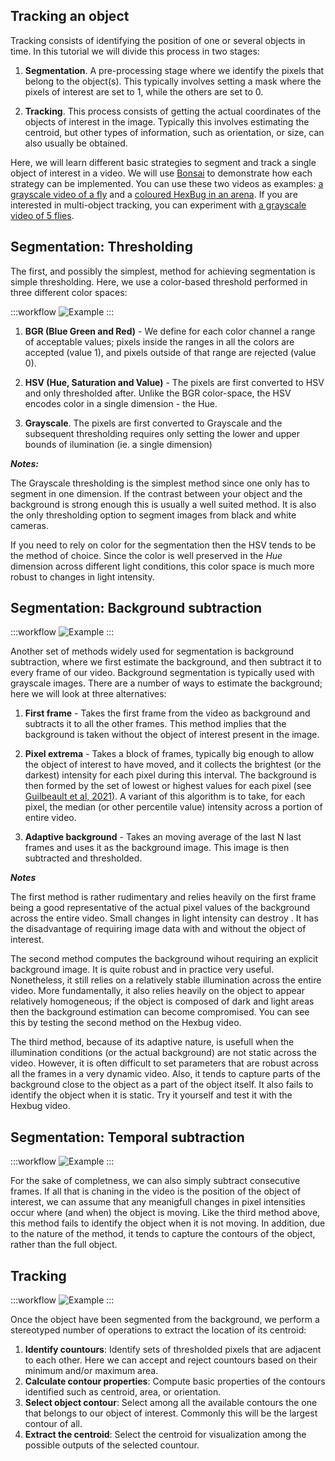 
## Tracking an object

Tracking consists of identifying the position of one or several objects in time. In this tutorial we will divide this process in two stages:

1. __Segmentation__. A pre-processing stage where we identify the pixels that belong to the object(s).  This typically involves setting a mask where the pixels of interest are set to 1, while the others are set to 0.

2. __Tracking__. This process consists of getting the actual coordinates of the objects of interest in the image. Typically this involves estimating the centroid, but other types of information, such as orientation, or size, can also usually be obtained.

Here, we will learn different basic strategies to segment and track a single object of interest in a video. We will use [Bonsai](https://bonsai-rx.org/) to demonstrate how each strategy can be implemented. You can use these two videos as examples: [a grayscale video of a fly](https://drive.google.com/file/d/1M8dtoLliKqJpS3_Tjf7XHfsDRF5mmy9R/view?usp=sharing) and a [coloured HexBug in an arena](https://drive.google.com/file/d/1KxWtuynrbufZ0Y_JSZOkE_J3EQ1sRFHA/view?usp=sharing). If you are interested in multi-object tracking, you can experiment with [a grayscale video of 5 flies](https://drive.google.com/file/d/1uANrBaYXDhzKrTZaV4JeurG0xV-d611i/view?usp=sharing).


## Segmentation: Thresholding

The first, and possibly the simplest, method for achieving segmentation is simple thresholding. Here, we use a color-based threshold performed in three different color spaces: 

:::workflow
![Example](~/workflows/Tutorials/Tracking/SegmentationThreshold.bonsai)
:::

1. __BGR (Blue Green and Red)__ - We define for each color channel a range of acceptable values; pixels inside the ranges in all the colors are accepted (value 1), and pixels outside of that range are rejected (value 0).

2. __HSV (Hue, Saturation and Value)__ - The pixels are first converted to HSV and only thresholded after. Unlike the BGR color-space, the HSV encodes color in a single dimension - the Hue.

3. __Grayscale__. The pixels are first converted to Grayscale and the subsequent thresholding requires only setting the lower and upper bounds of ilumination (ie. a single dimension)

__*Notes:*__

The Grayscale thresholding is the simplest method since one only has to segment in one dimension. If the contrast between your object and the background is strong enough this is usually a well suited method. It is also the only thresholding option to segment images from black and white cameras.

If you need to rely on color for the segmentation then the HSV tends to be the method of choice. Since the color is well preserved in the _Hue_ dimension across different light conditions, this color space is much more robust to changes in light intensity.



## Segmentation: Background subtraction

:::workflow
![Example](~/workflows/Tutorials/Tracking/SegmentationBackgroundSubtraction.bonsai)
:::

Another set of methods widely used for segmentation is background subtraction, where we first estimate the background, and then subtract it to every frame of our video. Background segmentation is typically used with grayscale images. There are a number of ways to estimate the background; here we will look at three alternatives:


1. __First frame__ - Takes the first frame from the video as background and subtracts it to all the other frames. This method implies that the background is taken without the object of interest present in the image.

2. __Pixel extrema__ - Takes a block of frames, typically big enough to allow the object of interest to have moved, and it collects the brightest (or the darkest) intensity for each pixel during this interval. The background is then formed by the set of lowest or highest values for each pixel (see [Guilbeault et al, 2021](https://www.nature.com/articles/s41598-021-85896-x)). A variant of this algorithm is to take, for each pixel, the median (or other percentile value) intensity across a portion of entire video.

3. __Adaptive background__ - Takes an moving average of the last N last frames and uses it as the background image. This image is then subtracted and thresholded.


__*Notes*__

The first method is rather rudimentary and relies heavily on the first frame being a good representative of the actual pixel values of the background across the entire video. Small changes in light intensity can destroy . It has the disadvantage of requiring image data with and without the object of interest.

The second method computes the background wihout requiring an explicit background image. It is quite robust and in practice very useful. Nonetheless, it still relies on a relatively stable illumination across the entire video. More fundamentally, it also relies heavily on the object to appear relatively homogeneous; if the object is composed of dark and light areas then the background estimation can become compromised. You can see this by testing the second method on the Hexbug video.

The third method, because of its adaptive nature, is usefull when the illumination conditions (or the actual background) are not static across the video. However, it is often difficult to set parameters that are robust across all the frames in a very dynamic video. Also, it tends to capture parts of the background close to the object as a part of the object itself. It also fails to identify the object when it is static. Try it yourself and test it with the Hexbug video.



## Segmentation: Temporal subtraction
:::workflow
![Example](~/workflows/Tutorials/Tracking/SegmentationTemporalSubtraction.bonsai)
:::

For the sake of completness, we can also simply subtract consecutive frames. If all that is chaning in the video is the position of the object of interest, we can assume that any meanigfull changes in pixel intensities occur where (and when) the object is moving. Like the third method above, this method fails to identify the object when it is not moving. In addition, due to the nature of the method, it tends to capture the contours of the object, rather than the full object.


## Tracking

:::workflow
![Example](~/workflows/Tutorials/Tracking/Tracking.bonsai)
:::

Once the object have been segmented from the background, we perform a stereotyped number of operations to extract the location of its centroid:
1. __Identify countours__: Identify sets of thresholded pixels that are adjacent to each other. Here we can accept and reject countours based on their minimum and/or maximum area.
2. __Calculate contour properties__: Compute basic properties of the contours identified such as centroid, area, or orientation.
3. __Select object contour__: Select among all the available contours the one that belongs to our object of interest. Commonly this will be the largest contour of all.
4. __Extract the centroid__: Select the centroid for visualization among the possible outputs of the selected countour.










